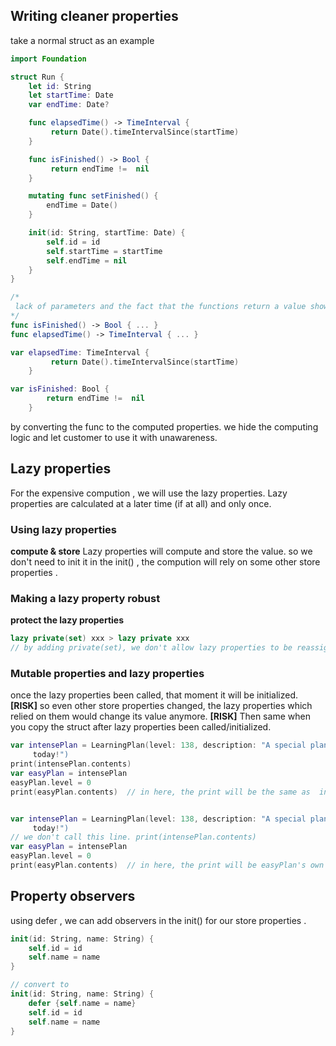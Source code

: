 ## Writing cleaner properties

take a normal struct as an example 
```swift
import Foundation

struct Run {
    let id: String
    let startTime: Date
    var endTime: Date?

    func elapsedTime() -> TimeInterval {             
         return Date().timeIntervalSince(startTime)
    }

    func isFinished() -> Bool {                      
         return endTime !=  nil
    }

    mutating func setFinished() {
        endTime = Date()
    }

    init(id: String, startTime: Date) {
        self.id = id
        self.startTime = startTime
        self.endTime = nil
    }
}
```

```swift
/*
 lack of parameters and the fact that the functions return a value show that these functions are candidates for computed properties.
*/
func isFinished() -> Bool { ... }
func elapsedTime() -> TimeInterval { ... }

var elapsedTime: TimeInterval {                  
         return Date().timeIntervalSince(startTime)
    }

var isFinished: Bool {                           
        return endTime !=  nil
    }
```
by converting the func to the computed properties. we hide the computing logic and let customer to use it with unawareness.

## Lazy properties

For the expensive compution , we will use the lazy properties. 
Lazy properties are calculated at a later time (if at all) and only once.

### Using lazy properties
**compute & store**
Lazy properties will compute and store the value. so we don't need to init it in the init() , the compution will rely on some other store properties . 



### Making a lazy property robust
**protect the lazy properties**

```swift 
lazy private(set) xxx > lazy private xxx
// by adding private(set), we don't allow lazy properties to be reassigned.
```

### Mutable properties and lazy properties
once the lazy properties been called, that moment it will be initialized. 
**[RISK]** so even other store properties changed, the lazy properties which relied on them would change its value anymore.
**[RISK]** Then same when you copy the struct after lazy properties been called/initialized. 

```swift
var intensePlan = LearningPlan(level: 138, description: "A special plan for
     today!")
print(intensePlan.contents)         
var easyPlan = intensePlan          
easyPlan.level = 0                  
print(easyPlan.contents)  // in here, the print will be the same as  intensePlan.contents 


var intensePlan = LearningPlan(level: 138, description: "A special plan for
     today!")
// we don't call this line. print(intensePlan.contents)         
var easyPlan = intensePlan          
easyPlan.level = 0                  
print(easyPlan.contents)  // in here, the print will be easyPlan's own 

```

## Property observers

using defer , we can add observers in the init() for our store properties . 

```swift
init(id: String, name: String) {
	self.id = id
	self.name = name
}

// convert to 
init(id: String, name: String) {
	defer {self.name = name}
	self.id = id
	self.name = name
}
```






